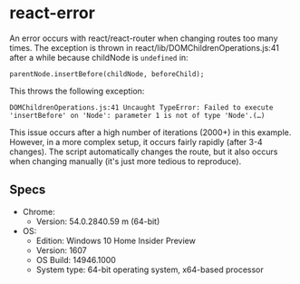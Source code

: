 # react-error

An error occurs with react/react-router when changing routes too many times.
The exception is thrown in react/lib/DOMChildrenOperations.js:41 after a while because childNode is `undefined` in:
```
parentNode.insertBefore(childNode, beforeChild);
```

This throws the following exception:
```
DOMChildrenOperations.js:41 Uncaught TypeError: Failed to execute 'insertBefore' on 'Node': parameter 1 is not of type 'Node'.(…)
```

This issue occurs after a high number of iterations (2000+) in this example. However, in a more complex setup, it occurs fairly rapidly (after 3-4 changes). The script automatically changes the route, but it also occurs when changing manually (it's just more tedious to reproduce).

## Specs
- Chrome:
  - Version: 54.0.2840.59 m (64-bit)
- OS:
  - Edition: Windows 10 Home Insider Preview
  - Version: 1607
  - OS Build: 14946.1000
  - System type: 64-bit operating system, x64-based processor